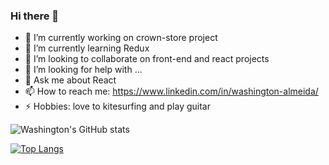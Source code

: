 ### Hi there 👋

- 🔭 I’m currently working on crown-store project
- 🌱 I’m currently learning Redux
- 👯 I’m looking to collaborate on front-end and react projects
- 🤔 I’m looking for help with ...
- 💬 Ask me about React
- 📫 How to reach me: https://www.linkedin.com/in/washington-almeida/
- ⚡ Hobbies: love to kitesurfing and play guitar

![Washington's GitHub stats](https://github-readme-stats.vercel.app/api?username=WashingtonAlmeidaJr&show_icons=true&theme=transparent)

[![Top Langs](https://github-readme-stats.vercel.app/api/top-langs/?username=WashingtonAlmeidaJr&layout=compact)](https://github.com/anuraghazra/github-readme-stats)

<div style="display:inline-block">
    <br/>
    <img alt="" src="https://img.shields.io/badge/HTML-239120?style=for-the-badge&logo=html5&logoColor=white"/>
    <img alt="" src="https://img.shields.io/badge/CSS-239120?&style=for-the-badge&logo=css3&logoColor=white https://img.shields.io/badge/HTML-"/>
    <img alt="" src="https://img.shields.io/badge/JavaScript-323330?style=for-the-badge&logo=javascript&logoColor=F7DF1E"/>
    <img alt="" src="https://img.shields.io/badge/React-20232A?style=for-the-badge&logo=react&logoColor=61DAFB"/>
    <img alt="" src="https://img.shields.io/badge/styled--components-DB7093?style=for-the-badge&logo=styled-components&logoColor=white"/>
    <img alt="" src="https://img.shields.io/badge/TypeScript-007ACC?style=for-the-badge&logo=typescript&logoColor=white"/>
    <img alt="" src="https://img.shields.io/badge/TypeScript-007ACC?style=for-the-badge&logo=typescript&logoColor=white](https://img.shields.io/badge/Wordpress-21759B?style=for-the-badge&logo=wordpress&logoColor=white"/>
</div>
